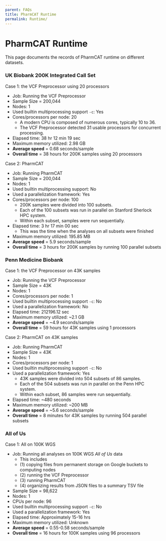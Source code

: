 ```yaml
---
parent: FAQs
title: PharmCAT Runtime
permalink: Runtime/
---
```


# PharmCAT Runtime

This page documents the records of PharmCAT runtime on different datasets.


### UK Biobank 200K Integrated Call Set

Case 1: the VCF Preprocessor using 20 processors
- Job: Running the VCF Preprocessor
- Sample Size = 200,044
- Nodes: 1
- Used builtin multiprocessing support `-c`: Yes
- Cores/processors per node: 20
  - A modern CPU is composed of numerous cores, typically 10 to 36.
  - The VCF Preprocessor detected 31 usable processors for concurrent processing.
- Elapsed time: 38 hr 12 min 19 sec
- Maximum memory utilized: 2.98 GB
- **Average speed** = 0.68 seconds/sample
- **Overall time** = 38 hours for 200K samples using 20 processors

Case 2: PharmCAT
- Job: Running PharmCAT
- Sample Size = 200,044
- Nodes: 1
- Used builtin multiprocessing support: No
- Used a parallelization framework: Yes
- Cores/processors per node: 100
  - 200K samples were divided into 100 subsets.
  - Each of the 100 subsets was run in parallel on Stanford Sherlock HPC system.
  - Within each subset, samples were run sequentially.
- Elapsed time: 3 hr 17 min 00 sec
  - This was the time when the analyses on all subsets were finished
- Maximum memory utilized: 195.85 MB
- **Average speed** = 5.9 seconds/sample
- **Overall time** = 3 hours for 200K samples by running 100 parallel subsets


### Penn Medicine Biobank

Case 1: the VCF Preprocessor on 43K samples
- Job: Running the VCF Preprocessor
- Sample Size = 43K
- Nodes: 1
- Cores/processors per node: 1
- Used builtin multiprocessing support `-c`: No
- Used a parallelization framework: No
- Elapsed time: 212196.12 sec
- Maximum memory utilized: ~2.1 GB
- **Average speed** = ~4.9 seconds/sample
- **Overall time** = 59 hours for 43K samples using 1 processors

Case 2: PharmCAT on 43K samples
- Job: Running PharmCAT
- Sample Size = 43K
- Nodes: 1
- Cores/processors per node: 1
- Used builtin multiprocessing support `-c`: No
- Used a parallelization framework: Yes
  - 43K samples were divided into 504 subsets of 86 samples.
  - Each of the 504 subsets was run in parallel on the Penn HPC system.
  - Within each subset, 86 samples were run sequentially.
- Elapsed time: ~480 seconds
- Maximum memory utilized: ~200 MB
- **Average speed** = ~5.6 seconds/sample
- **Overall time** = 8 minutes for 43K samples by running 504 parallel subsets


### All of Us

Case 1: All on 100K WGS
- Job: Running all analyses on 100K WGS _All of Us_ data
  - This includes
  - (1) copying files from permanent storage on Google buckets to computing nodes
  - (2) running the VCF Preprocessor
  - (3) running PharmCAT
  - (4) organizing results from JSON files to a summary TSV file
- Sample Size = 98,622
- Nodes: 1
- CPUs per node: 96
- Used builtin multiprocessing support `-c`: No
- Used a parallelization framework: Yes
- Elapsed time: Approximately 15-16 hrs
- Maximum memory utilized: Unknown
- **Average speed** = 0.55-0.58 seconds/sample
- **Overall time** = 16 hours for 100K samples using 96 processors



